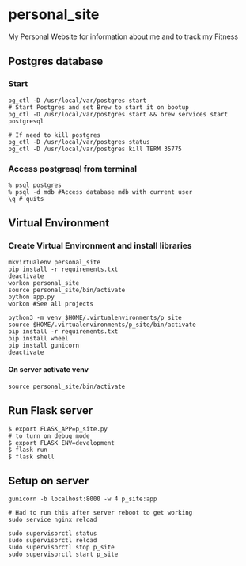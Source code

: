 # personal_site
My Personal Website for information about me and to track my Fitness

## Postgres database
### Start
```
pg_ctl -D /usr/local/var/postgres start
# Start Postgres and set Brew to start it on bootup
pg_ctl -D /usr/local/var/postgres start && brew services start postgresql

# If need to kill postgres
pg_ctl -D /usr/local/var/postgres status
pg_ctl -D /usr/local/var/postgres kill TERM 35775 
```

### Access postgresql from terminal
```
% psql postgres
% psql -d mdb #Access database mdb with current user
\q # quits
```

## Virtual Environment
### Create Virtual Environment and install libraries
```
mkvirtualenv personal_site
pip install -r requirements.txt
deactivate
workon personal_site
source personal_site/bin/activate
python app.py
workon #See all projects

python3 -m venv $HOME/.virtualenvironments/p_site
source $HOME/.virtualenvironments/p_site/bin/activate
pip install -r requirements.txt
pip install wheel
pip install gunicorn
deactivate
```

#### On server activate venv
```
source personal_site/bin/activate
```

## Run Flask server
```
$ export FLASK_APP=p_site.py
# to turn on debug mode
$ export FLASK_ENV=development
$ flask run
$ flask shell
```

## Setup on server
```
gunicorn -b localhost:8000 -w 4 p_site:app

# Had to run this after server reboot to get working
sudo service nginx reload

sudo supervisorctl status
sudo supervisorctl reload
sudo supervisorctl stop p_site
sudo supervisorctl start p_site
```
